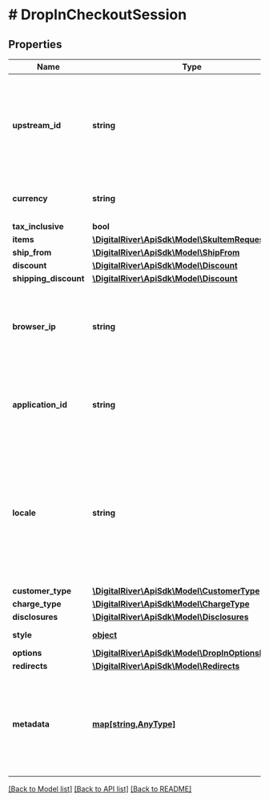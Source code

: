 # # DropInCheckoutSession

## Properties

Name | Type | Description | Notes
------------ | ------------- | ------------- | -------------
**upstream_id** | **string** | The upstream checkout identifier if it is different from the Digital River checkout identifier. | [optional] 
**currency** | **string** | A three-letter ISO currency code. | [optional] 
**tax_inclusive** | **bool** |  | [optional] 
**items** | [**\DigitalRiver\ApiSdk\Model\SkuItemRequest[]**](SkuItemRequest.md) |  | [optional] 
**ship_from** | [**\DigitalRiver\ApiSdk\Model\ShipFrom**](ShipFrom.md) |  | [optional] 
**discount** | [**\DigitalRiver\ApiSdk\Model\Discount**](Discount.md) |  | [optional] 
**shipping_discount** | [**\DigitalRiver\ApiSdk\Model\Discount**](Discount.md) |  | [optional] 
**browser_ip** | **string** | The IP address of the browser used by the customer when checking out. | [optional] 
**application_id** | **string** | An arbitrary identifier that can be used to track the application type. | [optional] [readonly] 
**locale** | **string** | A designator that combines the two-letter ISO 639-1 language code with the ISO 3166-1 alpha-2 country code. | [optional] 
**customer_type** | [**\DigitalRiver\ApiSdk\Model\CustomerType**](CustomerType.md) |  | [optional] 
**charge_type** | [**\DigitalRiver\ApiSdk\Model\ChargeType**](ChargeType.md) |  | [optional] 
**disclosures** | [**\DigitalRiver\ApiSdk\Model\Disclosures**](Disclosures.md) |  | [optional] 
**style** | [**object**](.md) | Style for drop-in | [optional] 
**options** | [**\DigitalRiver\ApiSdk\Model\DropInOptionsRequest**](DropInOptionsRequest.md) |  | [optional] 
**redirects** | [**\DigitalRiver\ApiSdk\Model\Redirects**](Redirects.md) |  | [optional] 
**metadata** | [**map[string,AnyType]**](AnyType.md) | Key-value pairs used to store additional data. Value can be string, boolean or integer types. | [optional] 

[[Back to Model list]](../../README.md#documentation-for-models) [[Back to API list]](../../README.md#documentation-for-api-endpoints) [[Back to README]](../../README.md)


